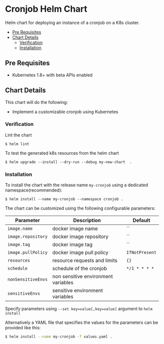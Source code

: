 # Cronjob Helm Chart

Helm chart for deploying an instance of a cronjob on a K8s cluster.

<!-- START doctoc generated TOC please keep comment here to allow auto update -->
<!-- DON'T EDIT THIS SECTION, INSTEAD RE-RUN doctoc TO UPDATE -->


- [Pre Requisites](#pre-requisites)
- [Chart Details](#chart-details)
  - [Verification](#verification)
  - [Installation](#installation)

<!-- END doctoc generated TOC please keep comment here to allow auto update -->

## Pre Requisites

* Kubernetes 1.8+ with beta APIs enabled

## Chart Details

This chart will do the following:

* Implement a customizable cronjob using Kubernetes


### Verification

Lint the chart

```
$ helm lint
```

To test the generated k8s resources from the helm chart

```
$ helm upgrade --install --dry-run --debug my-new-chart  .
```

### Installation

To install the chart with the release name `my-cronjob` using a dedicated namespace(recommended):

```
$ helm install --name my-cronjob --namespace cronjob .
```

The chart can be customized using the following configurable parameters:

| Parameter                       | Description                                                     | Default                      |
| ------------------------------- | ----------------------------------------------------------------| -----------------------------|
| `image.name`                    | docker image name                                               | ``                           |
| `image.repository`              | docker image repository                                         | ``                           |
| `image.tag`                     | docker image tag                                                | ``                           |
| `image.pullPolicy`              | docker image pull policy                                        | `IfNotPresent`               |
| `resources`                     | resource requests and limits                                    | `{}`                         |
| `schedule`                      | schedule of the cronjob                                         | `*/1 * * * *`                |
| `nonSensitiveEnvs`              | non sensitive environment variables                             |                              |
| `sensitiveEnvs`                 | sensitive environment variables                                 |                              |

Specify parameters using `--set key=value[,key=value]` argument to `helm install`

Alternatively a YAML file that specifies the values for the parameters can be provided like this:

```bash
$ helm install --name my-cronjob -f values.yaml .
```

